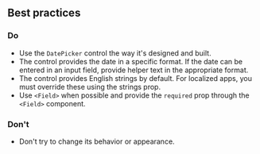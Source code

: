 ## Best practices

### Do

- Use the `DatePicker` control the way it's designed and built.
- The control provides the date in a specific format. If the date can be entered in an input field, provide helper text in the appropriate format.
- The control provides English strings by default. For localized apps, you must override these using the strings prop.
- Use `<Field>` when possible and provide the `required` prop through the `<Field>` component.

### Don't

- Don't try to change its behavior or appearance.
